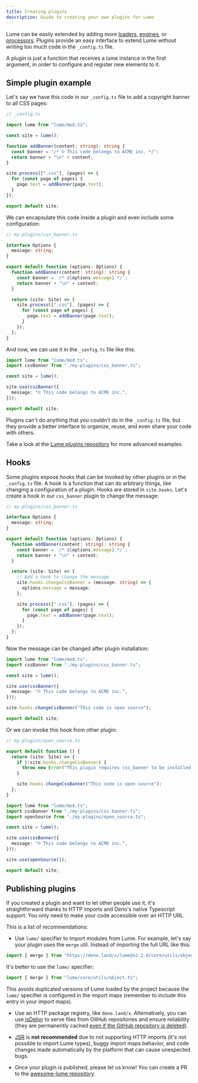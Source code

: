```yaml
---
title: Creating plugins
description: Guide to creating your own plugins for Lume
---
```


Lume can be easily extended by adding more [loaders](../core/loaders.md),
[engines](../core/loaders.md#template-engines), or
[processors](../core/processors.md). Plugins provide an easy interface to extend
Lume without writing too much code in the `_config.ts` file.

A plugin is just a function that receives a lume instance in the first argument,
in order to configure and register new elements to it.

## Simple plugin example

Let's say we have this code in our `_config.ts` file to add a copyright banner
to all CSS pages:

```ts
// _config.ts

import lume from "lume/mod.ts";

const site = lume();

function addBanner(content: string): string {
  const banner = "/* © This code belongs to ACME inc. */";
  return banner + "\n" + content;
}

site.process([".css"], (pages) => {
  for (const page of pages) {
    page.text = addBanner(page.text);
  }
});

export default site;
```

We can encapsulate this code inside a plugin and even include some
configuration:

```ts
// my-plugins/css_banner.ts

interface Options {
  message: string;
}

export default function (options: Options) {
  function addBanner(content: string): string {
    const banner = `/* ${options.message} */`;
    return banner + "\n" + content;
  }

  return (site: Site) => {
    site.process([".css"], (pages) => {
      for (const page of pages) {
        page.text = addBanner(page.text);
      }
    });
  };
}
```

And now, we can use it in the `_config.ts` file like this:

```ts
import lume from "lume/mod.ts";
import cssBanner from "./my-plugins/css_banner.ts";

const site = lume();

site.use(cssBanner({
  message: "© This code belongs to ACME inc.",
}));

export default site;
```

Plugins can't do anything that you couldn't do in the `_config.ts` file, but
they provide a better interface to organize, reuse, and even share your code
with others.

Take a look at the
[Lume plugins repository](https://github.com/lumeland/lume/tree/main/plugins)
for more advanced examples.

## Hooks

Some plugins expose _hooks_ that can be invoked by other plugins or in the
`_config.ts` file. A hook is a function that can do arbitrary things, like
changing a configuration of a plugin. Hooks are stored in `site.hooks`. Let's
create a hook in our `css_banner` plugin to change the message:

```ts
// my-plugins/css_banner.ts

interface Options {
  message: string;
}

export default function (options: Options) {
  function addBanner(content: string): string {
    const banner = `/* ${options.message} */`;
    return banner + "\n" + content;
  }

  return (site: Site) => {
    // Add a hook to change the message
    site.hooks.changeCssBanner = (message: string) => {
      options.message = message;
    };

    site.process([".css"], (pages) => {
      for (const page of pages) {
        page.text = addBanner(page.text);
      }
    });
  };
}
```

Now the message can be changed after plugin installation:

```ts
import lume from "lume/mod.ts";
import cssBanner from "./my-plugins/css_banner.ts";

const site = lume();

site.use(cssBanner({
  message: "© This code belongs to ACME inc.",
}));

site.hooks.changeCssBanner("This code is open source");

export default site;
```

Or we can invoke this hook from other plugin:

```ts
// my-plugins/open_source.ts

export default function () {
  return (site: Site) => {
    if (!site.hooks.changeCssBanner) {
      throw new Error("This plugin requires css_banner to be installed before");
    }

    site.hooks.changeCssBanner("This code is open source");
  };
}
```

```ts
import lume from "lume/mod.ts";
import cssBanner from "./my-plugins/css_banner.ts";
import openSource from "./my-plugins/open_source.ts";

const site = lume();

site.use(cssBanner({
  message: "© This code belongs to ACME inc.",
}));

site.use(openSource());

export default site;
```

## Publishing plugins

If you created a plugin and want to let other people use it, it's
straightforward thanks to HTTP imports and Deno's native Typescript support. You
only need to make your code accessible over an HTTP URL.

This is a list of recommendations:

- Use `lume/` specifier to import modules from Lume. For example, let's say your
  plugin uses the `merge` util. Instead of importing the full URL like this:

```js
import { merge } from "https://deno.land/x/lume@v2.2.0/core/utils/object.ts";
```

It's better to use the `lume/` specifier:

```js
import { merge } from "lume/core/utils/object.ts";
```

This avoids duplicated versions of Lume loaded by the project because the
`lume/` specifier is configured in the import maps (remember to include this
entry in your import maps).

- Use an HTTP package registry, like `deno.land/x`. Alternatively, you can use
  [jsDelivr](https://www.jsdelivr.com/) to serve files from GitHub repositories
  and ensure reliability (they are permanently cached
  [even if the GitHub repository is deleted](https://www.jsdelivr.com/github)).

- [JSR](https://jsr.io/) is **not recommended** due to not supporting HTTP
  imports (it's not possible to import Lume types), buggy import maps behavior,
  and code changes made automatically by the platform that can cause unexpected
  bugs.

- Once your plugin is published, please let us know! You can create a PR to the
  [awesome-lume repository](https://github.com/lumeland/awesome-lume).
